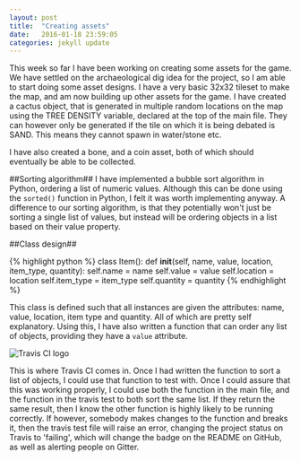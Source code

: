 ```yaml
---
layout: post
title:  "Creating assets"
date:   2016-01-18 23:59:05
categories: jekyll update
---
```

This week so far I have been working on creating some assets for the game. We
have settled on the archaeological dig idea for the project, so I am able to
start doing some asset designs. I have a very basic 32x32 tileset to make the
map, and am now building up other assets for the game. I have created a cactus
object, that is generated in multiple random locations on the map using the TREE
DENSITY variable, declared at the top of the main file. They can however only be
generated if the tile on which it is being debated is SAND. This means they
cannot spawn in water/stone etc.

I have also created a bone, and a coin asset, both of which should eventually be
able to be collected. 

##Sorting algorithm##
I have implemented a bubble sort algorithm in Python, ordering a list of numeric
values. Although this can be done using the `sorted()` function in Python, I
felt it was worth implementing anyway. A difference to our sorting algorithm, is
that they potentially won't just be sorting a single list of values, but instead
will be ordering objects in a list based on their value property.

##Class design##

{% highlight python %}
class Item():
    def __init__(self, name, value, location, item_type, quantity):
        self.name = name
        self.value = value
        self.location = location
        self.item_type = item_type
        self.quantity = quantity
{% endhighlight %}

This class is defined such that all instances are given the attributes: name,
value, location, item type and quantity. All of which are pretty self
explanatory. Using this, I have also written a function that can order any list
of objects, providing they have a `value` attribute.

![Travis CI logo](https://workablehr.s3.amazonaws.com/uploads/account/logo/11901/large_Mascot-fullcolor-png.png)

This is where Travis CI comes in. Once I had written the function to sort a list
of objects, I could use that function to test with. Once I could assure that
this was working properly, I could use both the function in the main file, and
the function in the travis test to both sort the same list. If they return the
same result, then I know the other function is highly likely to be running
correctly. If however, somebody makes changes to the function and breaks it,
then the travis test file will raise an error, changing the project status on
Travis to 'failing', which will change the badge on the README on GitHub, as
well as alerting people on Gitter.







[jekyll]:      http://jekyllrb.com
[jekyll-gh]:   https://github.com/jekyll/jekyll
[jekyll-help]: https://github.com/jekyll/jekyll-help
